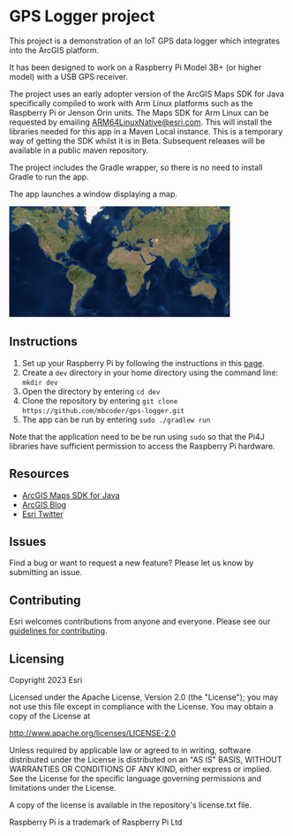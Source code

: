 # GPS Logger project

This project is a demonstration of an IoT GPS data logger which integrates into the ArcGIS platform.

It has been designed to work on a Raspberry Pi Model 3B+ (or higher model) with a USB GPS receiver.

The project uses an early adopter version of the ArcGIS Maps SDK for Java specifically compiled to work with Arm Linux platforms such as the Raspberry Pi or Jenson Orin units.  The Maps SDK for Arm Linux can be requested by emailing ARM64LinuxNative@esri.com.  This will install the libraries needed for this app in a Maven Local instance.  This is a temporary way of getting the SDK whilst it is in Beta.  Subsequent releases will be available in a public maven repository.

The project includes the Gradle wrapper, so there is no need to install Gradle to run the app.

The app launches a window displaying a map.

![screenshot](screenshot.png)

## Instructions

1. Set up your Raspberry Pi by following the instructions in this [page](Raspberry%20Pi%20Setup.md).
2. Create a `dev` directory in your home directory using the command line: `mkdir dev`
3. Open the directory by entering `cd dev`
4. Clone the repository by entering `git clone https://github.com/mbcoder/gps-logger.git`
5. The app can be run by entering `sudo ./gradlew run`

Note that the application need to be be run using `sudo` so that the Pi4J libraries have sufficient permission to access the Raspberry Pi hardware.


## Resources

* [ArcGIS Maps SDK for Java](https://developers.arcgis.com/java/)  
* [ArcGIS Blog](https://www.esri.com/arcgis-blog/developers/)  
* [Esri Twitter](https://twitter.com/arcgisdevs)  

## Issues

Find a bug or want to request a new feature?  Please let us know by submitting an issue.

## Contributing

Esri welcomes contributions from anyone and everyone. Please see our [guidelines for contributing](https://github.com/esri/contributing).

## Licensing

Copyright 2023 Esri

Licensed under the Apache License, Version 2.0 (the "License"); you may not 
use this file except in compliance with the License. You may obtain a copy 
of the License at

http://www.apache.org/licenses/LICENSE-2.0

Unless required by applicable law or agreed to in writing, software 
distributed under the License is distributed on an "AS IS" BASIS, WITHOUT 
WARRANTIES OR CONDITIONS OF ANY KIND, either express or implied. See the 
License for the specific language governing permissions and limitations 
under the License.

A copy of the license is available in the repository's license.txt file.

Raspberry Pi is a trademark of Raspberry Pi Ltd
